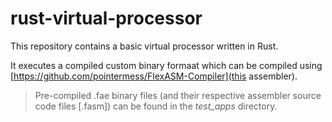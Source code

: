 # rust-virtual-processor

This repository contains a basic virtual processor written in Rust.

It executes a compiled custom binary formaat which can be compiled using [https://github.com/pointermess/FlexASM-Compiler](this assembler).

> Pre-compiled .fae binary files (and their respective assembler source code files [.fasm]) can be found in the *test_apps* directory. 

